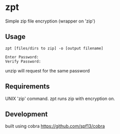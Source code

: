 # zpt
Simple zip file encryption (wrapper on 'zip')

## Usage
```
zpt [files/dirs to zip] -o [output filename]

Enter Password:
Verify Password: 
```

unzip will request for the same password

## Requirements
UNIX 'zip' command. zpt runs zip with encryption on.

## Development
built using cobra https://github.com/spf13/cobra
